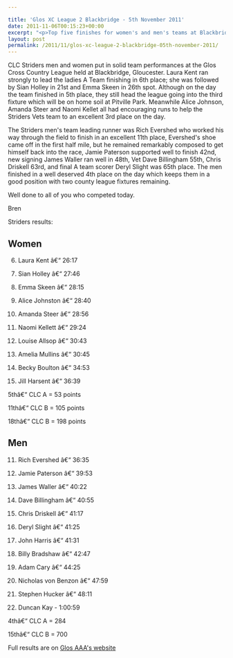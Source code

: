 ```yaml
---

title: 'Glos XC League 2 Blackbridge - 5th November 2011'
date: 2011-11-06T00:15:23+00:00
excerpt: "<p>Top five finishes for women's and men's teams at Blackbridge...</p>"
layout: post
permalink: /2011/11/glos-xc-league-2-blackbridge-05th-november-2011/
---
```

</p> 

CLC Striders men and women put in solid team performances at the Glos Cross Country League held at Blackbridge, Gloucester. Laura Kent ran strongly to lead the ladies A Team finishing in 6th place; she was followed by Sian Holley in 21st and Emma Skeen in 26th spot. Although on the day the team finished in 5th place, they still head the league going into the third fixture which will be on home soil at Pitville Park. Meanwhile Alice Johnson, Amanda Steer and Naomi Kellet all had encouraging runs to help the Striders Vets team to an excellent 3rd place on the day.

The Striders men's team leading runner was Rich Evershed who worked his way through the field to finish in an excellent 11th place, Evershed's shoe came off in the first half mile, but he remained remarkably composed to get himself back into the race, Jamie Paterson supported well to finish 42nd, new signing James Waller ran well in 48th, Vet Dave Billingham 55th, Chris Driskell 63rd, and final A team scorer Deryl Slight was 65th place. The men finished in a well deserved 4th place on the day which keeps them in a good position with two county league fixtures remaining. 

Well done to all of you who competed today. 

Bren

Striders results: 

## Women

6) Laura Kent â€“ 26:17

21) Sian Holley â€“ 27:46

26) Emma Skeen â€“ 28:15

29) Alice Johnston â€“ 28:40

35) Amanda Steer â€“ 28:56

41) Naomi Kellett â€“ 29:24

55) Louise Allsop â€“ 30:43

56) Amelia Mullins â€“ 30:45

87) Becky Boulton â€“ 34:53

94) Jill Harsent â€“ 36:39

5thâ€“ CLC A = 53 points

11thâ€“ CLC B = 105 points

18thâ€“ CLC B = 198 points

## Men

11) Rich Evershed â€“ 36:35

42) Jamie Paterson â€“ 39:53

48) James Waller â€“ 40:22

55) Dave Billingham â€“ 40:55

63) Chris Driskell â€“ 41:17

65) Deryl Slight â€“ 41:25

68) John Harris â€“ 41:31

87) Billy Bradshaw â€“ 42:47

105) Adam Cary â€“ 44:25

133) Nicholas von Benzon â€“ 47:59

136) Stephen Hucker â€“ 48:11

171) Duncan Kay - 1:00:59

4thâ€“ CLC A = 284

15thâ€“ CLC B = 700

Full results are on <a href="https://www.glosaaa.org.uk/GAAA_newresultstable.htm" target="_blank" rel="nofollow">Glos AAA's website</a></p>